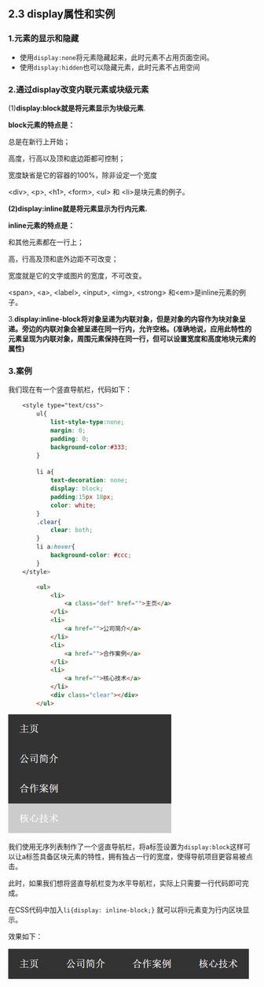 ## 2.3 display属性和实例

### 1.元素的显示和隐藏

* 使用`display:none`将元素隐藏起来，此时元素不占用页面空间。
* 使用`display:hidden`也可以隐藏元素，此时元素不占用空间

### 2.通过display改变内联元素或块级元素

\(1\)**display:block就是将元素显示为块级元素**.

**block元素的特点是：**

总是在新行上开始；

高度，行高以及顶和底边距都可控制；

宽度缺省是它的容器的100%，除非设定一个宽度

&lt;div&gt;, &lt;p&gt;, &lt;h1&gt;, &lt;form&gt;, &lt;ul&gt; 和 &lt;li&gt;是块元素的例子。

**\(2\)display:inline就是将元素显示为行内元素.**

**inline元素的特点是：**

和其他元素都在一行上；

高，行高及顶和底外边距不可改变；

宽度就是它的文字或图片的宽度，不可改变。

&lt;span&gt;, &lt;a&gt;, &lt;label&gt;, &lt;input&gt;, &lt;img&gt;, &lt;strong&gt; 和&lt;em&gt;是inline元素的例子。

3.**display:inline-block将对象呈递为内联对象，但是对象的内容作为块对象呈递。旁边的内联对象会被呈递在同一行内，允许空格。\(准确地说，应用此特性的元素呈现为内联对象，周围元素保持在同一行，但可以设置宽度和高度地块元素的属性\)**

### 3.案例

我们现在有一个竖直导航栏，代码如下：

```css
    <style type="text/css">
        ul{
            list-style-type:none; 
            margin: 0;
            padding: 0;
            background-color:#333;
        }

        li a{
            text-decoration: none;
            display: block;
            padding:15px 18px;
            color: white;
        }
        .clear{
            clear: both;
        }
        li a:hover{
            background-color: #ccc;
        }
    </style>
```

```html
        <ul>
            <li>
                <a class="def" href="">主页</a>
            </li>
            <li>
                <a href="">公司简介</a>
            </li>
            <li>
                <a href="">合作案例</a>
            </li>
            <li>
                <a href="">核心技术</a>
            </li>
            <div class="clear"></div>
        </ul>
```

![](/assets/pic/display-nav.png)

我们使用无序列表制作了一个竖直导航栏，将a标签设置为`display:block`这样可以让a标签具备区块元素的特性，拥有独占一行的宽度，使得导航项目更容易被点击。

此时，如果我们想将竖直导航栏变为水平导航栏，实际上只需要一行代码即可完成。

在CSS代码中加入`li{display: inline-block;}` 就可以将li元素变为行内区块显示。

效果如下：

![](/assets/pic/display-nav2.png)








































